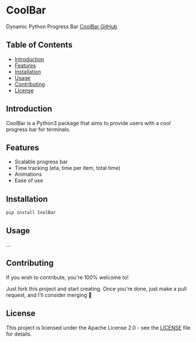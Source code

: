 # CoolBar
Dynamic Python Progress Bar
[CoolBar GitHub](https://github.com/ReloadingBee/CoolBar)

## Table of Contents
- [Introduction](#introduction)
- [Features](#features)
- [Installation](#installation)
- [Usage](#usage)
- [Contributing](#contributing)
- [License](#license)

## Introduction
CoolBar is a Python3 package that aims to provide users with a _cool_ progress bar for terminals.

## Features
- Scalable progress bar
- Time tracking (eta, time per item, total time)
- Animations
- Ease of use

## Installation
`pip install CoolBar`

## Usage

...

## Contributing
If you wish to contribute, you're 100% welcome to!

Just fork this project and start creating. Once you're done, just make a pull request, and I'll consider merging 🙂

## License
This project is licensed under the Apache License 2.0 - see the [LICENSE](https://github.com/ReloadingBee/CoolBar/blob/main/LICENSE) file for details.
